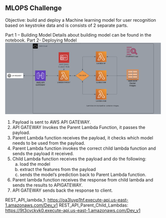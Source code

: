 ## MLOPS Challenge
Objective: build and deploy a Machine learning model for user recognition based on keystroke data and is consists of 2 separate parts.

Part 1 – Building Model
Details about building model can be found in the notebook.
Part 2- Deploying Model
![Architecure](assets/architecture.png)
<ol>
    <li>Payload is sent to AWS API GATEWAY.</li>
    <li>API GATEWAY Invokes the Parent Lambda Function, it passes the payload.</li>
    <li>Parent Lambda function receives the payload, it checks which model needs to be used from the payload.</li>
    <li>Parent Lambda function invokes the correct child lambda function and sends the payload it received.</li>
    <li>Child Lambda function receives the payload and do the following:
    <ol type="a">
            <li>load the model</li>
            <li>extract the features from the payload</li>
            <li>sends the model’s prediction back to Parent Lambda function.</li>
        </ol>
    </li>
    <li>Parent lambda function receives the response from child lambda and sends the results to APIGATEWAY.</li>
    <li>API GATEWAY sends back the response to client.</li>
</ol>

REST_API_lambda_1: https://oa3luyp1hf.execute-api.us-east-1.amazonaws.com/Dev_v1
REST_API_Parent_Child_Lambdas: https://9t3cvckvk0.execute-api.us-east-1.amazonaws.com/Dev_v1

